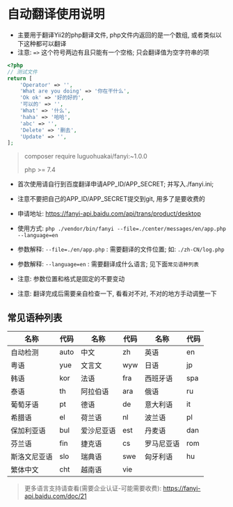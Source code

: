 # 自动翻译使用说明

* 主要用于翻译Yii2的php翻译文件, php文件内返回的是一个数组, 或者类似以下这种都可以翻译
* 注意: `=>` 这个符号两边有且只能有一个空格; 只会翻译值为空字符串的项

```php
<?php
// 测试文件
return [
    'Operator' => '',
    'What are you doing' => '你在干什么',
    'Ok ok' => '好的好的',
    '可以的' => '',
    'What' => '什么',
    'haha' => '哈哈',
    'abc' => '',
    'Delete' => '删去',
    'Update' => '',
];
```

> composer require luguohuakai/fanyi:~1.0.0
>
> php >= 7.4

* 首次使用请自行到百度翻译申请APP_ID/APP_SECRET; 并写入./fanyi.ini;
* 注意不要把自己的APP_ID/APP_SECRET提交到git, 用多了是要收费的
* 申请地址: https://fanyi-api.baidu.com/api/trans/product/desktop

* 使用方式: `php ./vendor/bin/fanyi --file=./center/messages/en/app.php --language=en`

* 参数解释: `--file=./en/app.php` : 需要翻译的文件位置; 如: `./zh-CN/log.php`
* 参数解释: `--language=en` : 需要翻译成什么语言; 见下面`常见语种列表`
* 注意: 参数位置和格式是固定的不要变动
* 注意: 翻译完成后需要亲自检查一下, 看看对不对, 不对的地方手动调整一下

## 常见语种列表

| 名称     | 代码   | 名称    | 代码  | 名称    | 代码  |
|--------|------|-------|-----|-------|-----|
| 自动检测   | auto | 中文    | zh  | 英语    | en  |
| 粤语     | yue  | 文言文   | wyw | 日语    | jp  |
| 韩语     | kor  | 法语    | fra | 西班牙语  | spa |
| 泰语     | th   | 阿拉伯语  | ara | 俄语    | ru  |
| 葡萄牙语   | pt   | 德语    | de  | 意大利语  | it  |
| 希腊语    | el   | 荷兰语   | nl  | 波兰语   | pl  |
| 保加利亚语  | bul  | 爱沙尼亚语 | est | 丹麦语   | dan |
| 芬兰语    | fin  | 捷克语   | cs  | 罗马尼亚语 | rom |
| 斯洛文尼亚语 | slo  | 瑞典语   | swe | 匈牙利语  | hu  |
| 繁体中文   | cht  | 越南语   | vie | 	     ||

> 更多语言支持请查看(需要企业认证-可能需要收费): https://fanyi-api.baidu.com/doc/21